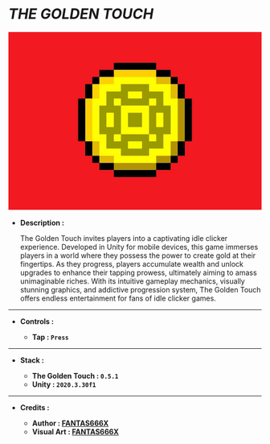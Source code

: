 # _THE GOLDEN TOUCH_

![THUMBNAIL](Resources/Img/Thumbnail.png)

- **Description :**

  The Golden Touch invites players into a captivating idle clicker experience. Developed in Unity for mobile devices, this game immerses players in a world where they possess the power to create gold at their fingertips. As they progress, players accumulate wealth and unlock upgrades to enhance their tapping prowess, ultimately aiming to amass unimaginable riches. With its intuitive gameplay mechanics, visually stunning graphics, and addictive progression system, The Golden Touch offers endless entertainment for fans of idle clicker games.

---

- **Controls :**

  - **Tap : `Press`**

---

- **Stack :**

  - **The Golden Touch : `0.5.1`**
  - **Unity : `2020.3.30f1`**

---

- **Credits :**

  - **Author : [FANTAS666X](https://github.com/FANTAS666IXI)**
  - **Visual Art : [FANTAS666X](https://github.com/FANTAS666IXI)**
